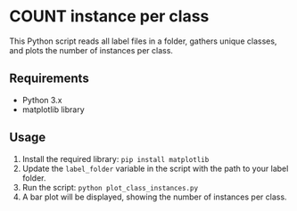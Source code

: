<!DOCTYPE html>
<html lang="en">
<head>
  <meta charset="UTF-8">
  <meta name="viewport" content="width=device-width, initial-scale=1.0">
</head>
<body>
  <h1>COUNT instance per class</h1>
  <p>This Python script reads all label files in a folder, gathers unique classes, and plots the number of instances per class.</p>
  <h2>Requirements</h2>
  <ul>
    <li>Python 3.x</li>
    <li>matplotlib library</li>
  </ul>
  <h2>Usage</h2>
  <ol>
    <li>Install the required library: <code>pip install matplotlib</code></li>
    <li>Update the <code>label_folder</code> variable in the script with the path to your label folder.</li>
    <li>Run the script: <code>python plot_class_instances.py</code></li>
    <li>A bar plot will be displayed, showing the number of instances per class.</li>
  </ol>
</body>
</html>

